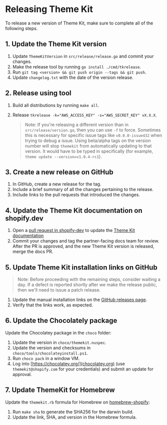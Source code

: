 # Releasing Theme Kit

To release a new version of Theme Kit, make sure to complete all of the following steps.

## 1. Update the Theme Kit version

1. Update `ThemeKitVersion` in `src/release/release.go` and commit your changes.
2. Make the release tool by running `go install ./cmd/tkrelease`.
3. Run `git tag <version> && git push origin --tags && git push`.
4. Update `changelog.txt` with the date of the version release.

## 2. Release using tool

1. Build all distributions by running `make all`.
2. Release `tkrelease -k="AWS_ACCESS_KEY" -s="AWS_SECRET_KEY" vX.X.X`.

    > Note:
    > If you're releasing a different version than in `src/release/version.go`, then you can use `-f` to force. Sometimes this is necessary for specific issue tags like `v0.0.0-issue432` when trying to debug a issue.
    > Using beta/alpha tags on the version number will stop `themekit` from automatically updating to that version. It would have to be typed in specifically (for example, `theme update --version=v1.0.4-rc1`).

## 3. Create a new release on GitHub

1. In GitHub, create a new release for the tag.
2. Include a brief summary of all the changes pertaining to the release.
3. Include links to the pull requests that introduced the changes.

## 4. Update the Theme Kit documentation on shopify.dev

1. Open a [pull request in shopify-dev](https://github.com/Shopify/shopify-dev/pulls) to update the [Theme Kit documentation](https://shopify.dev/tools/theme-kit)
2. Commit your changes and tag the partner-facing docs team for review. After the PR is approved, and the new Theme Kit version is released, merge the docs PR.

## 5. Update Theme Kit installation links on GitHub

> Note:
> Before proceeding with the remaining steps, consider waiting a day. If a defect is reported shortly after we make the release public, then we'll need to issue a patch release.

1. Update the manual installation links on the [GitHub releases page](https://github.com/Shopify/themekit/releases).
2. Verify that the links work, as expected.

## 6. Update the Chocolately package

Update the Chocolatey package in the `choco` folder:

1. Update the version in `choco/themekit.nuspec`.
2. Update the version and checksums in `choco/tools/chocolateyinstall.ps1`.
3. Run `choco pack` in a window VM.
4. Log into [https://chocolatey.org/](chocolatey.org) (use `themekit@shopify.com` for your credentials) and submit an update for approval.

## 7. Update ThemeKit for Homebrew

Update the `themekit.rb` formula for Homebrew on [homebrew-shopify](https://github.com/Shopify/homebrew-shopify):

1. Run `make sha` to generate the SHA256 for the darwin build.
2. Update the link, SHA, and version in the Homebrew formula.
